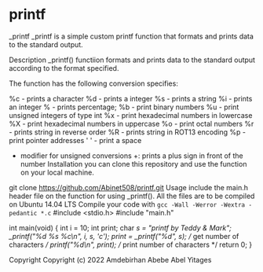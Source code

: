 # printf
_printf
_printf is a simple custom printf function that formats and prints data to the standard output.

Description
_printf() functiion formats and prints data to the standard output according to the format specified.

The function has the following conversion specifies:

%c - prints a character
%d - prints a integer
%s - prints a string
%i - prints an integer
% - prints percentage;
%b - print binary numbers
%u - print unsigned integers of type int
%x - print hexadecimal numbers in lowercase
%X - print hexadecimal numbers in uppercase
%o - print octal numbers
%r - prints string in reverse order
%R - prints string in ROT13 encoding
%p - print pointer addresses
' ' - print a space
- modifier for unsigned conversions
+: prints a plus sign in front of the number
Installation
you can clone this repository and use the function on your local machine.

git clone https://github.com/Abinet508/printf.git
Usage
include the main.h header file on the function for using _printf().
All the files are to be compiled on Ubuntu 14.04 LTS
Compile your code with `gcc -Wall -Werror -Wextra -pedantic *.c`
#include <stdio.h>
#include "main.h"

int main(void)
{
    int i = 10;
    int print;
    char *s = "printf by Teddy & Mark";
    _printf("%d %s %c\n", i, s, 'c');
     print =  _printf("%d", s); /* get number of characters */
     printf("%d\n", print); /* print number of characters */
    return 0;
}

Copyright
Copyright (c) 2022 Amdebirhan Abebe Abel Yitages
